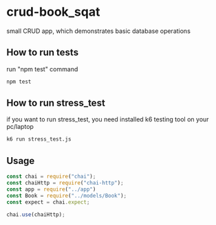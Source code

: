 # crud-book_sqat

small CRUD app, which demonstrates basic database operations

## How to run tests

run "npm test" command

```bash
npm test
```

## How to run stress_test

if you want to run stress_test, you need installed k6 testing tool on your pc/laptop


```bash
k6 run stress_test.js
```



## Usage

```javascript
const chai = require("chai");
const chaiHttp = require("chai-http");
const app = require("../app")
const Book = require("../models/Book");
const expect = chai.expect;

chai.use(chaiHttp);
```

